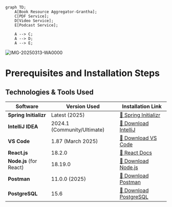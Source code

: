 ```mermaid
graph TD;
    A[Book Resource Aggregator-Grantha];
    C[PDF Service];
    D[Video Service];
    E[Podcast Service];

    A --> C;
    A --> D;
    A --> E;
```
![IMG-20250313-WA0000](https://github.com/user-attachments/assets/cc539eee-1bc7-4e6c-86c1-6e4a94b3f596)

# Prerequisites and Installation Steps 

## Technologies & Tools Used

| Software             | Version Used       | Installation Link |
|----------------------|-------------------|------------------|
| **Spring Initializr** | Latest (2025)      | [🔗 Spring Initializr](https://start.spring.io/) |
| **IntelliJ IDEA**    | 2024.1 (Community/Ultimate) | [🔗 Download IntelliJ](https://www.jetbrains.com/idea/download/) |
| **VS Code**          | 1.87 (March 2025)  | [🔗 Download VS Code](https://code.visualstudio.com/) |
| **React.js**         | 18.2.0             | [🔗 React Docs](https://react.dev/) |
| **Node.js** (for React) | 18.19.0           | [🔗 Download Node.js](https://nodejs.org/) |
| **Postman**          | 11.0.0 (2025)      | [🔗 Download Postman](https://www.postman.com/downloads/) |
| **PostgreSQL**       | 15.6               | [🔗 Download PostgreSQL](https://www.postgresql.org/download/) |
